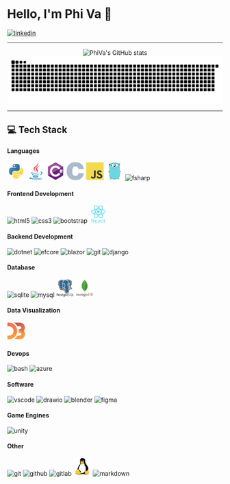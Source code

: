 # Hello, I'm Phi Va 👋

<p><a target="_blank" href="https://www.linkedin.com/in/phivalo" style="display: inline-block;"><img src="https://img.shields.io/badge/linkedin-logo?style=for-the-badge&logo=linkedin&logoColor=white&color=%230a77b6" alt="linkedin" target="_blank" /></a></p>

---

<!--🔖Stats -->
<div align="center">
    <img src="https://github-readme-stats-git-master-phivalos-projects.vercel.app/api?show_icons=true&theme=radical&hide=stars,contribs&include_all_commits=true&count_private=true&number_format=long&username=PhiVaLo" alt="PhiVa's GitHub stats" />
</div>

<!------------------------------------------------------------------------------------------------------------------------------------------------------------->

<!--🔖Most Used Languages -->
<!-- <div align="center">
    <img src="https://github-readme-stats-git-master-phivalos-projects.vercel.app/api/top-langs?username=PhiVaLo&show_icons=true&theme=radical&hide=stars,contribs&include_all_commits=true&count_private=true&number_format=long" alt="PhiVa's GitHub stats" />
</div> -->

<!------------------------------------------------------------------------------------------------------------------------------------------------------------->

<!--🔖Snake -->
<picture>
    <source media="(prefers-color-scheme: dark)" srcset="https://raw.githubusercontent.com/phivalo/phivalo/output/github-snake-dark.svg" />
    <source media="(prefers-color-scheme: light)" srcset="https://raw.githubusercontent.com/phivalo/phivalo/output/github-snake.svg" />
    <img alt="github-snake" src="https://raw.githubusercontent.com/phivalo/phivalo/output/github-snake.svg" />
</picture>

---
<!------------------------------------------------------------------------------------------------------------------------------------------------------------->

<!-- 🔖Tech Stack -->

## 💻 Tech Stack
<h4>Languages</h4>
<p>
<img src="https://raw.githubusercontent.com/devicons/devicon/master/icons/python/python-original.svg" alt="python"  height="42" /></a>
<img src="https://raw.githubusercontent.com/devicons/devicon/master/icons/java/java-original.svg" alt="java"  height="42" /></a>
<img src="https://raw.githubusercontent.com/devicons/devicon/master/icons/csharp/csharp-original.svg" alt="csharp"  height="42" /></a>
<img src="https://raw.githubusercontent.com/devicons/devicon/master/icons/c/c-original.svg" alt="c"  height="42" /></a>
<img src="https://raw.githubusercontent.com/devicons/devicon/master/icons/javascript/javascript-original.svg" alt="javascript"  height="42" /></a>
<!-- <img src="https://raw.githubusercontent.com/devicons/devicon/master/icons/cplusplus/cplusplus-original.svg" alt="cplusplus"  height="42" /></a> -->
<!-- <img src="https://raw.githubusercontent.com/devicons/devicon/master/icons/typescript/typescript-original.svg" alt="typescript"  height="42" /></a> -->
<img src="https://raw.githubusercontent.com/devicons/devicon/master/icons/go/go-original.svg" alt="go"  height="42" /></a>
<img src="https://upload.wikimedia.org/wikipedia/commons/6/66/F_Sharp_logo.svg" alt="fsharp"  height="42" /></a>
</p>


<h4>Frontend Development</h4>
<p>
<img src="https://i.imgur.com/xYpfO1R.png" alt="html5"  height="42" /></a>
<img src="https://cdn.worldvectorlogo.com/logos/css-3.svg" alt="css3"  height="42" /></a>
<img src="https://upload.wikimedia.org/wikipedia/commons/thumb/b/b2/Bootstrap_logo.svg/2560px-Bootstrap_logo.svg.png" alt="bootstrap"  height="42" /></a>
<img src="https://raw.githubusercontent.com/devicons/devicon/master/icons/react/react-original-wordmark.svg" alt="react"  height="42" /></a>
</p>


<h4>Backend Development</h4>
<p>
<img src="https://cdn.iconscout.com/icon/free/png-256/free-microsoft-dotnet-1175177.png?f=webp" alt="dotnet"  height="42" /></a>
<img src="https://i.imgur.com/Ax4AZM4.png" alt="efcore"  height="42" /></a>
<img src="https://upload.wikimedia.org/wikipedia/commons/d/d0/Blazor.png" alt="blazor"  height="42" /></a>
<img src="https://i.imgur.com/ewmrtGR.png" alt="git"  height="42" /></a>
<img src="https://cdn.worldvectorlogo.com/logos/django.svg" alt="django"  height="42" /></a>
</p>


<h4>Database</h4>
<p>
<img src="https://www.vectorlogo.zone/logos/sqlite/sqlite-icon.svg" alt="sqlite"  height="42" /></a>
<img src="https://i.imgur.com/hF5FVbx.png" alt="mysql"  height="42" /></a>
<img src="https://raw.githubusercontent.com/devicons/devicon/master/icons/postgresql/postgresql-original-wordmark.svg" alt="postgresql"  height="42" /></a>
<img src="https://raw.githubusercontent.com/devicons/devicon/master/icons/mongodb/mongodb-original-wordmark.svg" alt="mongodb"  height="42" /></a>
</p>


<h4>Data Visualization</h4>
<p>
<img src="https://raw.githubusercontent.com/devicons/devicon/master/icons/d3js/d3js-original.svg" alt="d3js"  height="42" /></a>
</p>



<h4>Devops</h4>
<p>
<img src="https://upload.wikimedia.org/wikipedia/commons/thumb/4/4b/Bash_Logo_Colored.svg/2048px-Bash_Logo_Colored.svg.png" alt="bash"  height="42" /></a>
<img src="https://www.vectorlogo.zone/logos/microsoft_azure/microsoft_azure-icon.svg" alt="azure"  height="42" /></a>
</p>



<h4>Software</h4>
<p>
<img src="https://upload.wikimedia.org/wikipedia/commons/thumb/9/9a/Visual_Studio_Code_1.35_icon.svg/1200px-Visual_Studio_Code_1.35_icon.svg.png" alt="vscode"  height="42" /></a>
<img src="https://upload.wikimedia.org/wikipedia/commons/thumb/3/3e/Diagrams.net_Logo.svg/1200px-Diagrams.net_Logo.svg.png" alt="drawio"  height="42" /></a>
<img src="https://upload.wikimedia.org/wikipedia/commons/thumb/0/0c/Blender_logo_no_text.svg/939px-Blender_logo_no_text.svg.png" alt="blender"  height="42" /></a>
<img src="https://www.vectorlogo.zone/logos/figma/figma-icon.svg" alt="figma"  height="42" /></a>
</p>


<h4>Game Engines</h4>
<p>
<img src="https://img.icons8.com/ios_filled/200/FFFFFF/unity.png" alt="unity"  height="42" /></a>
</p>


<h4>Other</h4>
<p>
<img src="https://www.vectorlogo.zone/logos/git-scm/git-scm-icon.svg" alt="git"  height="42" /></a>
<img src="https://img.icons8.com/ios11/512/FFFFFF/github.png" alt="github"  height="42" /></a>
<img src="https://cdn4.iconfinder.com/data/icons/logos-and-brands/512/144_Gitlab_logo_logos-512.png" alt="gitlab"  height="42" /></a>
<img src="https://raw.githubusercontent.com/devicons/devicon/master/icons/linux/linux-original.svg" alt="linux"  height="42" /></a>
<img src="https://upload.wikimedia.org/wikipedia/commons/4/41/1280px_Markdown_with_White_Background.png" alt="markdown"  height="42" /></a>
</p>

<!------------------------------------------------------------------------------------------------------------------------------------------------------------->





